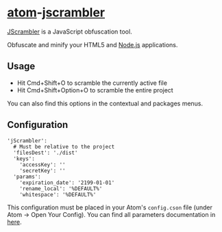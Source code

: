 # [atom](https://atom.io/)-[jscrambler](https://jscrambler.com/)

[JScrambler](https://jscrambler.com/) is a JavaScript obfuscation tool.

Obfuscate and minify your HTML5 and [Node.js](http://nodejs.org/) applications.

## Usage

* Hit Cmd+Shift+O to scramble the currently active file
* Hit Cmd+Shift+Option+O to scramble the entire project

You can also find this options in the contextual and packages menus.

## Configuration
    'jScrambler':
      # Must be relative to the project
      'filesDest': './dist'
      'keys':
        'accessKey': ''
        'secretKey': ''
      'params':
  	    'expiration_date': '2199-01-01'
  	    'rename_local': '%DEFAULT%'
  	    'whitespace': '%DEFAULT%'

This configuration must be placed in your Atom's `config.cson` file (under Atom -> Open Your Config). You can find all parameters documentation in [here](https://github.com/auditmark/node-jscrambler).
